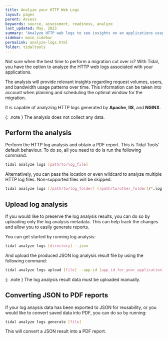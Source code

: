 ```yaml
---
title: Analyze your HTTP Web Logs
layout: pages
parent: Assess
keywords: source, assessment, readiness, analyze
last_updated: May, 2023
summary: "Analyze HTTP web logs to see insights on an applications usage patterns over time."
sidebar: main_sidebar
permalink: analyze-logs.html
folder: tidaltools
---
```

Not sure when the best time to perform a migration cut over is?
With Tidal, you have the option to analyze the HTTP web logs associated with your applications.

The analysis will provide relevant insights regarding request volumes, users, and bandwidth usage patterns over time.
This information can be taken into account when planning and scheduling the optimal window for the migration.

It is capable of analyzing HTTP logs generated by **Apache**, **IIS**, and **NGINX**.

{: .note }
The analysis does not collect any data.

## Perform the analysis

Perform the HTTP log analysis and obtain a PDF report. This is Tidal Tools' default behaviour.
To do so, all you need to do is run the following command.

```bash
tidal analyze logs [path/to/log_file]
   ```

   Alternatively, you can pass the location or even wildcard to analyze multiple HTTP log files.
   Non-supported files will be skipped.

```bash
tidal analyze logs [/path/to/log_folder] [/path/to/other_folder]/*.log
```

## Upload log analysis
If you would like to preserve the log analysis results, you can do so by uploading only the log analysis metadata.
This can help track the changes and allow you to easily generate reports.

You can get started by running log analysis:

```bash
tidal analyze logs [directory] --json
```

And upload the produced JSON log analysis result file by using the following command:

```bash
tidal analyze logs upload [file] --app-id [app_id_for_your_application]
```

{: .note }
The log analysis result data must be uploaded manually.

## Converting JSON to PDF reports
If your log anaysis data has been exported to JSON for reusability, or you would like to
convert saved data into PDF, you can do so by running:

```bash
tidal analyze logs generate [file]
```

This will convert a JSON result into a PDF report.
